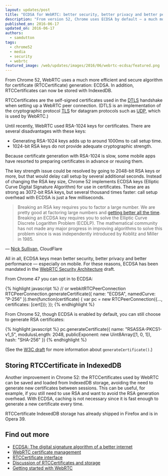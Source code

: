 ```yaml
---
layout: updates/post
title: "ECDSA for WebRTC: better security, better privacy and better performance"
description: "From version 52, Chrome uses ECDSA by default — a much more efficient and secure algorithm for WebRTC certificate key generation. In addition, RTCCertificates can now be stored with IndexedDB."
published_on: 2016-06-17
updated_on: 2016-06-17
authors:
  - samdutton
tags:
  - chrome52
  - media
  - security
  - webrtc
featured_image: /web/updates/images/2016/06/webrtc-ecdsa/featured.png
---
```


<style>
.screenshot-landscape {
 max-width: 60%;
}
.screenshot-portrait {
 max-width: 35%;
}
@media screen and (max-width: 500px) {
  img.screenshot {
    max-width: 100%;
  }
}
</style>

<p class="intro">From Chrome 52, WebRTC uses a much more efficient and secure algorithm for certificate (RTCCertificate) generation: ECDSA. In addition, RTCCertificates can now be stored with IndexedDB.</p>

RTCCertificates are the self-signed certificates used in the [DTLS](https://en.wikipedia.org/wiki/Datagram_Transport_Layer_Security) handshake when setting up a WebRTC peer connection. (DTLS is an implementation of the cryptographic protocol [TLS](https://en.wikipedia.org/wiki/Transport_Layer_Security) for datagram protocols such as [UDP](https://en.wikipedia.org/wiki/User_Datagram_Protocol), which is used by WebRTC.)

Until recently, WebRTC used RSA-1024 keys for certificates. There are several disadvantages with these keys:

* Generating RSA-1024 keys adds up to around 1000ms to call setup time.
* 1024-bit RSA keys do not provide adequate cryptographic strength.

Because certificate generation with RSA-1024 is slow, some mobile apps have resorted to preparing certificates in advance or reusing them.

The key strength issue could be resolved by going to 2048-bit RSA keys or more, but that would delay call setup by several additional seconds. Instead of changing the RSA key size, Chrome 52 implements ECDSA keys (Elliptic Curve Digital Signature Algorithm) for use in certificates. These are as strong as 3072-bit RSA keys‚ but several thousand times faster: call setup overhead with ECDSA is just a few milliseconds.

> Breaking an RSA key requires you to factor a large number. We are pretty good at factoring large numbers and [getting better all the time](http://bristolcrypto.blogspot.co.uk/2013/02/discrete-logarithms.html). Breaking an ECDSA key requires you to solve the Elliptic Curve Discrete Logarithm Problem (ECDLP). The mathematical community has not made any major progress in improving algorithms to solve this problem since is was independently introduced by Koblitz and Miller in 1985.

— [Nick Sullivan](https://blog.cloudflare.com/ecdsa-the-digital-signature-algorithm-of-a-better-internet/), CloudFlare

All in all, ECDSA keys mean better security, better privacy and better performance — especially on mobile. For these reasons, ECDSA has been mandated in the [WebRTC Security Architecture](https://www.ietf.org/mail-archive/web/rtcweb/current/msg14754.html) draft.

From Chrome 47 you can opt in to ECDSA:

{% highlight javascript %}
// or webkitRTCPeerConnection
RTCPeerConnection.generateCertificate({
  name: "ECDSA",
  namedCurve: "P-256"
}).then(function(certificate) {
  var pc = new RTCPeerConnection({..., certificates: [cert]});
});
{% endhighlight %}

From Chrome 52, though ECDSA is enabled by default, you can still choose to generate RSA certificates:

{% highlight javascript %}
pc.generateCertificate({
  name: "RSASSA-PKCS1-v1_5",
  modulusLength: 2048,
  publicExponent: new Uint8Array([1, 0, 1]),
  hash: "SHA-256"
})
{% endhighlight %}

(See the [W3C draft](http://w3c.github.io/webrtc-pc/#dom-rtcpeerconnection-generatecertificate) for more information about `generateCertificate()`.)

## Storing RTCCertificate in IndexedDB

Another improvement in Chrome 52: the RTCCertificates used by WebRTC can be saved and loaded from IndexedDB storage, avoiding the need to generate new certificates between sessions. This can be useful, for example, if you still need to use RSA and want to avoid the RSA generation overhead. With ECDSA, caching is not necessary since it is fast enough to generate a new certificate every time.

RTCCertificate IndexedDB storage has already shipped in Firefox and is in Opera 39.

## Find out more
* [ECDSA: The digital signature algorithm of a better internet](https://blog.cloudflare.com/ecdsa-the-digital-signature-algorithm-of-a-better-internet/)
* [WebRTC certificate management](https://w3c.github.io/webrtc-pc/#sec.cert-mgmt)
* [RTCCertificate interface](https://w3c.github.io/webrtc-pc/#rtccertificate-interface)
* [Discussion of RTCCertificates and storage](https://bugs.chromium.org/p/chromium/issues/detail?id=581354)
* [Getting started with WebRTC](http://www.html5rocks.com/en/tutorials/webrtc/basics/)
